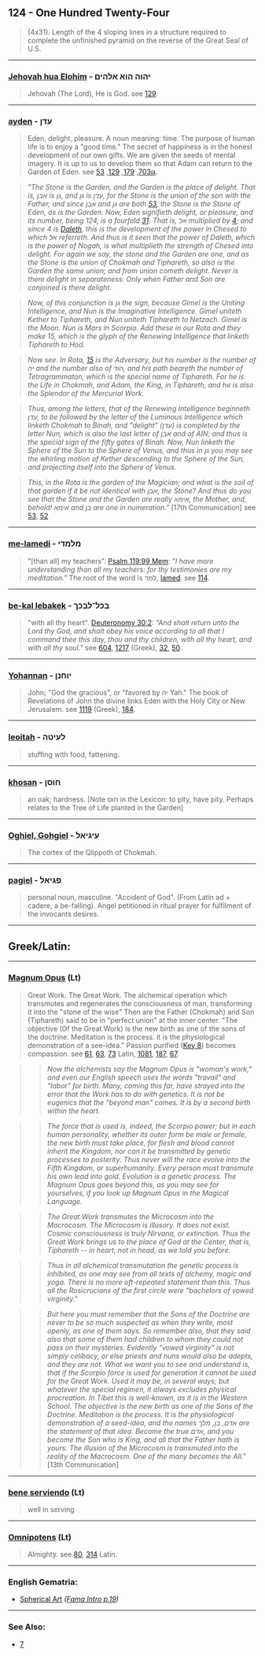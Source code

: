 ## 124 - One Hundred Twenty-Four
> (4x31). Length of the 4 sloping lines in a structure required to complete the unfinished pyramid on the reverse of the Great Seal of U.S.

---

### [Jehovah hua Elohim](/keys/IHVH.HVA.ALHIM) - יהוה הוא אלהים
> Jehovah (The Lord), He is God. see [129](129).

---

### [ayden](/keys/ODN) - עדן
> Eden, delight, pleasure. A noun meaning: time. The purpose of human life is to enjoy a "good time." The secret of happiness is in the honest development of our own gifts. We are given the seeds of mental imagery. It is up to us to develop them so that Adam can return to the Garden of Eden. see [גן703](703), [179](179), [129](129), [53](53).

> *"The Stone is the Garden, and the Garden is the place of delight. That is, אבן is גן, and גן is עדן, for the Stone is the union of the son with the Father, and since אבן and גן are both [53](53), the Stone is the Stone of Eden, as is the Garden. Now, Eden signifieth delight, or pleasure, and its number, being 124, is a fourfold [31](31). That is, אל multiplied by [4](4); and since 4 is [Daleth](/keys/D), this is the development of the power in Chesed to which אל referreth. And thus is it seen that the power of Daleth, which is the power of Nogah, is what multiplieth the strength of Chesed into delight. For again we say, the stone and the Garden are one, and as the Stone is the union of Chokmah and Tiphareth, so also is the Garden the same union; and from union cometh delight. Never is there delight in separateness. Only when Father and Son are conjoined is there delight.*

> *Now, of this conjunction is גן the sign, because Gimel is the Uniting Intelligence, and Nun is the Imaginative Intelligence. Gimel uniteth Kether to Tiphareth, and Nun uniteth Tiphareth to Netzach. Gimel is the Moon. Nun is Mars in Scorpio. Add these in our Rota and they make 15, which is the glyph of the Renewing Intelligence that linketh Tiphareth to Hod.*

> *Now see. In Rota, [15](15) is the Adversary, but his number is the number of יה and the number also of הוד, and his path beareth the number of Tetragrammaton, which is the special name of Tiphareth. For he is the Life in Chokmah, and Adam, the King, in Tiphareth, and he is also the Splendor of the Mercurial Work.*

> *Thus, among the letters, that of the Renewing Intelligence beginneth עדן, to be followed by the letter of the Luminous Intelligence which linketh Chokmah to Binah, and "delight" (עדן) is completed by the letter Nun, which is also the last letter of אבן and of AIN; and thus is the special sign of the fifty gates of Binah. Now, Nun linketh the Sphere of the Sun to the Sphere of Venus, and thus in גן you may see the whirling motion of Kether descending to the Sphere of the Sun, and projecting itself into the Sphere of Venus.*

> *This, in the Rota is the garden of the Magician; and what is the soil of that garden if it be not identical with אבן, the Stone? And thus do you see that the Stone and the Garden are really אימא, the Mother, and, behold! אימא and בן are one in numeration."* [17th Communication] see [53](53), [52](52)

---

### [me-lamedi](/keys/MLMDI) - מלמדי
> "[than all] my teachers". [Psalm 119:99 Mem](http://biblehub.com/psalms/119-99.htm): *"I have more understanding than all my teachers: for thy testimonies are my meditation."* The root of the word is למד, [lamed](/keys/LMD). see [114](114).

---

### [be-kal lebakek](/keys/BKL-LBKK) - בכל־לבכך
> "with all thy heart". [Deuteronomy 30:2](http://biblehub.com/deuteronomy/30-2.htm): *"And shalt return unto the Lord thy God, and shalt obey his voice according to all that I command thee this day, thou and thy children, with all thy heart, and with all thy soul."* see [604](604), [1217](1217) (Greek), [32](32), [50](50).

---

### [Yohannan](/keys/IVChNN) - יוחנן
> John; "God the gracious", or "favored by יה Yah." The book of Revelations of John the divine links Eden with the Holy City or New Jerusalem. see [1119](1119) (Greek), [184](184).

---

### [leoitah](/keys/LOITH) - לעיטה
> stuffing with food, fattening.

---

### [khosan](/keys/ChVSN) - חוסן
> an oak; hardness. [Note חוס in the Lexicon: to pity, have pity. Perhaps relates to the Tree of Life planted in the Garden]

---

### [Oghiel, Gohgiel](/keys/OIGIAL) - עיגיאל
> The cortex of the Qlippoth of Chokmah.

---

### [pagiel](/keys/PGIAL) - פגיאל
> personal noun, masculine. "Accident of God". (From Latin ad + cadere, a be-falling). Angel petitioned in ritual prayer for fulfilment of the invocants desires.

---

## Greek/Latin:

---

### [Magnum Opus](/latin?word=Magnum+Opus) (Lt)
> Great Work. The Great Work. The alchemical operation which transmutes and regenerates the consciousness of man, transforming it into the "stone of the wise" Then are the Father (Chokmah) and Son (Tiphareth) said to be in "perfect union" at the inner center. "The objective (Of the Great Work) is the new birth as one of the sons of the doctrine. Meditation is the process. it is the physiological demonstration of a see-idea." Passion purified ([Key 8](8)) becomes compassion. see [61](61), [63](63), [73](73) Latin, [1081](1081), [187](187), [67](67).

> > *Now the alchemists say the Magnum Opus is "woman's work," and even our English speech uses the words "travail" and "labor" for birth. Many, coming this far, have strayed into the error that the Work has to do with genetics. It is not be eugenics that the "beyond man" comes. It is by a second birth within the heart.*

> > *The force that is used is, indeed, the Scorpio power; but in each human personality, whether its outer form be male or female, the new birth must take place, for flesh and blood cannot inherit the Kingdom, nor can it be transmitted by genetic processes to posterity. Thus never will the race evolve into the Fifth Kingdom, or superhumanity. Every person must transmute his own lead into gold. Evolution is a genetic process. The Magnum Opus goes beyond this, as you may see for yourselves, if you look up Magnum Opus in the Magical Language.*

> > *The Great Work transmutes the Microcosm into the Macrocosm. The Microcosm is illusory. It does not exist. Cosmic consciousness is truly Nirvana, or extinction. Thus the Great Work brings us to the place of God at the Center, that is, Tiphareth -- in heart, not in head, as we told you before.*

> > *Thus in all alchemical transmutation the genetic process is inhibited, as one may see from all texts of alchemy, magic and yoga. There is no more oft-repeated statement than this. Thus all the Rosicrucians of the first circle were "bachelors of vowed virginity."*

> > *But here you must remember that the Sons of the Doctrine are never to be so much suspected as when they write, most openly, as one of them says. So remember also, that they said also that some of them had children to whom they could not pass on their mysteries. Evidently "vowed virginity" is not simply celibacy, or else priests and nuns would also be adepts, and they are not. What we want you to see and understand is, that if the Scorpio force is used for generation it cannot be used for the Great Work. Used it may be, in several ways; but whatever the special regimen, it always excludes physical procreation. In Tibet this is well-known, as it is in the Western School. The objective is the new birth as one of the Sons of the Doctrine. Meditation is the process. It is the physiological demonstration of a seed-idea, and the names אדם, בן, מלך are the statement of that idea. Become the true אדם, and you become the Son who is King, and all that the Father hath is yours. The illusion of the Microcosm is transmuted into the reality of the Macrocosm. One of the many becomes the All."* [13th Communication]

---

### [bene serviendo](/latin?word=bene+serviendo) (Lt)
> well in serving

---

### [Omnipotens](/latin?word=Omnipotens) (Lt)
> Almighty. see [80](80), [314](314) Latin.

---

### English Gematria:

- [Spherical Art](/english?word=Spherical+Art) *([Fama Intro p.19](https://archive.org/stream/fameconfessionof00vaug#page/n19))*

---

### See Also:

- [7](7)
